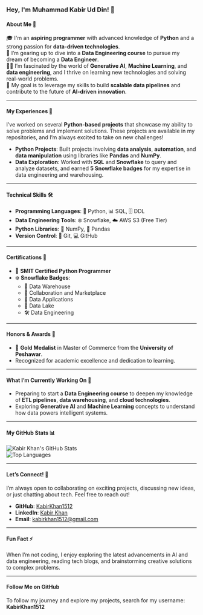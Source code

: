 ### **Hey, I'm Muhammad Kabir Ud Din! 👋**

#### **About Me 🚀**  
🎓 I'm an **aspiring programmer** with advanced knowledge of **Python** and a strong passion for **data-driven technologies**.  
🔨 I’m gearing up to dive into a **Data Engineering course** to pursue my dream of becoming a **Data Engineer**.  
👨‍💻 I’m fascinated by the world of **Generative AI**, **Machine Learning**, and **data engineering**, and I thrive on learning new technologies and solving real-world problems.  
🌟 My goal is to leverage my skills to build **scalable data pipelines** and contribute to the future of **AI-driven innovation**.

---

#### **My Experiences 🙌**  
I’ve worked on several **Python-based projects** that showcase my ability to solve problems and implement solutions. These projects are available in my repositories, and I’m always excited to take on new challenges!  
- **Python Projects**: Built projects involving **data analysis**, **automation**, and **data manipulation** using libraries like **Pandas** and **NumPy**.  
- **Data Exploration**: Worked with **SQL** and **Snowflake** to query and analyze datasets, and earned **5 Snowflake badges** for my expertise in data engineering and warehousing.  

---

#### **Technical Skills 🛠️**  
- **Programming Languages**: 🐍 Python, 📊 SQL, 🗄️ DDL  
- **Data Engineering Tools**: ❄️ Snowflake, ☁️ AWS S3 (Free Tier)  
- **Python Libraries**: 🔢 NumPy, 🐼 Pandas  
- **Version Control**: 🐙 Git, 💻 GitHub  

---

#### **Certifications 📜**  
- 🏅 **SMIT Certified Python Programmer**  
- ❄️ **Snowflake Badges**:  
  - 🏢 Data Warehouse  
  - 🤝 Collaboration and Marketplace  
  - 📱 Data Applications  
  - 🌊 Data Lake  
  - 🛠️ Data Engineering  

---

#### **Honors & Awards 🏅**  
- 🥇 **Gold Medalist** in Master of Commerce from the **University of Peshawar**.  
- Recognized for academic excellence and dedication to learning.  

---

#### **What I’m Currently Working On 🌱**  
- Preparing to start a **Data Engineering course** to deepen my knowledge of **ETL pipelines**, **data warehousing**, and **cloud technologies**.  
- Exploring **Generative AI** and **Machine Learning** concepts to understand how data powers intelligent systems.  

---

#### **My GitHub Stats 📊**  
![Kabir Khan's GitHub Stats](https://github-readme-stats.vercel.app/api?username=KabirKhan1512&show_icons=true&theme=radical)  
![Top Languages](https://github-readme-stats.vercel.app/api/top-langs/?username=KabirKhan1512&layout=compact&theme=radical)  

---

#### **Let’s Connect! 🤝**  
I’m always open to collaborating on exciting projects, discussing new ideas, or just chatting about tech. Feel free to reach out!  
- **GitHub**: [KabirKhan1512](https://github.com/KabirKhan1512)  
- **LinkedIn**: [Kabir Khan](https://www.linkedin.com/in/kabirkhan1512/)  
- **Email**: [kabirkhan1512@gmail.com](mailto:kabirkhan1512@gmail.com)  

---

#### **Fun Fact ⚡**  
When I’m not coding, I enjoy exploring the latest advancements in AI and data engineering, reading tech blogs, and brainstorming creative solutions to complex problems.  

---

#### **Follow Me on GitHub**  
To follow my journey and explore my projects, search for my username: **KabirKhan1512**  
